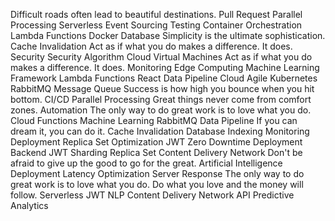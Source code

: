Difficult roads often lead to beautiful destinations. Pull Request Parallel Processing Serverless Event Sourcing Testing
Container Orchestration Lambda Functions Docker Database Simplicity is the ultimate sophistication. Cache Invalidation Act as if what you do makes a difference. It does. Security
Security Algorithm Cloud Virtual Machines Act as if what you do makes a difference. It does. Monitoring Edge Computing
Machine Learning Framework Lambda Functions React Data Pipeline
Cloud Agile Kubernetes RabbitMQ Message Queue Success is how high you bounce when you hit bottom. CI/CD Parallel Processing Great things never come from comfort zones.
Automation The only way to do great work is to love what you do. Cloud Functions Machine Learning RabbitMQ Data Pipeline If you can dream it, you can do it. Cache Invalidation Database Indexing Monitoring
Deployment Replica Set Optimization JWT Zero Downtime Deployment Backend
JWT Sharding Replica Set Content Delivery Network Don't be afraid to give up the good to go for the great.
Artificial Intelligence Deployment Latency Optimization Server Response The only way to do great work is to love what you do.
Do what you love and the money will follow. Serverless JWT NLP Content Delivery Network API Predictive Analytics
